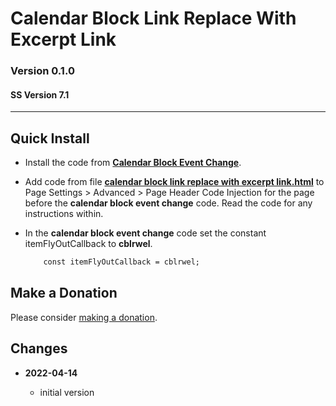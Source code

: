 # Calendar Block Link Replace With Excerpt Link

### Version 0.1.0

#### SS Version 7.1

---

## Quick Install

* Install the code from **[Calendar Block Event Change][1]**.
  
* Add code from file **[calendar block link replace with excerpt link.html][2]**
  to Page Settings > Advanced > Page Header Code Injection for the page before
  the **calendar block event change** code. Read the code for any instructions
  within.
  
* In the **calendar block event change** code set the constant
  itemFlyOutCallback to **cblrwel**.
  
  ```html
      const itemFlyOutCallback = cblrwel;
  ```

## Make a Donation

Please consider [making a donation][3].

## Changes

<!-- * **2021-08-02**

  * fix minor documentation issues
  * bumped version to 0.1d1
  -->
* **2022-04-14**

  * initial version

[1]: https://github.com/tomsWebConsulting/twcsl/tree/main/v7.1/Calendar%20Block%20Event%20Change#calendar%20block%20link%20replace%20with%20excerpt%20link
[2]: calendar%20block%20link%20replace%20with%20excerpt%20link.html#L1
[3]: https://github.com/tomsWebConsulting/twcsl#make-a-donation
